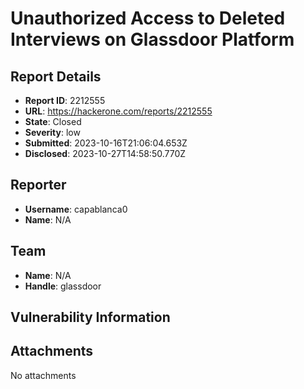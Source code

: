# Unauthorized Access to Deleted Interviews on Glassdoor Platform

## Report Details
- **Report ID**: 2212555
- **URL**: https://hackerone.com/reports/2212555
- **State**: Closed
- **Severity**: low
- **Submitted**: 2023-10-16T21:06:04.653Z
- **Disclosed**: 2023-10-27T14:58:50.770Z

## Reporter
- **Username**: capablanca0
- **Name**: N/A

## Team
- **Name**: N/A
- **Handle**: glassdoor

## Vulnerability Information


## Attachments
No attachments
